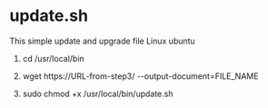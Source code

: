 # update.sh
This simple update and upgrade file Linux ubuntu

1. cd /usr/local/bin

2. wget https://URL-from-step3/ --output-document=FILE_NAME

3. sudo chmod +x /usr/local/bin/update.sh
